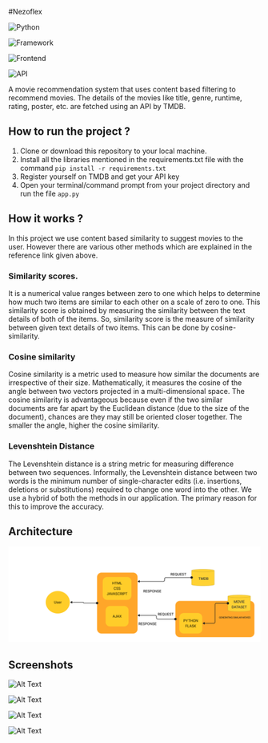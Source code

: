 
#Nezoflex

![Python](https://img.shields.io/badge/Python-3.8-blueviolet)

![Framework](https://img.shields.io/badge/Framework-Flask-red)

![Frontend](https://img.shields.io/badge/Frontend-HTML/CSS/JS-green)

![API](https://img.shields.io/badge/API-TMDB-fcba03)

A movie recommendation system that uses content based filtering to recommend movies.
The details of the movies like title, genre, runtime, rating, poster, etc. are fetched using an API by TMDB.


## How to run the project ?

1. Clone or download this repository to your local machine.
2. Install all the libraries mentioned in the requirements.txt file with the command `pip install -r requirements.txt`
3. Register yourself on TMDB and get your API key
4. Open your terminal/command prompt from your project directory and run the file `app.py` 

## How it works ?
In this project we use content based similarity to suggest movies to the user. However there are various other methods which are explained in the reference link given above.

### Similarity scores.

It is a numerical value ranges between zero to one which helps to determine how much two items are similar to each other on a scale of zero to one. This similarity score is obtained by measuring the similarity between the text details of both of the items. So, similarity score is the measure of similarity between given text details of two items. This can be done by cosine-similarity.

### Cosine similarity

Cosine similarity is a metric used to measure how similar the documents are irrespective of their size. Mathematically, it measures the cosine of the angle between two vectors projected in a multi-dimensional space. The cosine similarity is advantageous because even if the two similar documents are far apart by the Euclidean distance (due to the size of the document), chances are they may still be oriented closer together. The smaller the angle, higher the cosine similarity.

### Levenshtein Distance

The Levenshtein distance is a string metric for measuring difference between two sequences. Informally, the Levenshtein distance between two words is the minimum number of single-character edits (i.e. insertions, deletions or substitutions) required to change one word into the other.
We use a hybrid of both the methods in our application. The primary reason for this to improve the accuracy.

## Architecture

![flow_diagram](https://github.com/DevanshuKumarDev/NezoFlex/blob/main/flow.png)

## Screenshots
![Alt Text]([Path_to_image](https://github.com/DevanshuKumarDev/NezoFlex/blob/main/static/screenshots/11.JPG))

![Alt Text]([Path_to_image](https://github.com/DevanshuKumarDev/NezoFlex/blob/main/static/screenshots/12.JPG))

![Alt Text]([Path_to_image](https://github.com/DevanshuKumarDev/NezoFlex/blob/main/static/screenshots/13.JPG))

![Alt Text]([Path_to_image](https://github.com/DevanshuKumarDev/NezoFlex/blob/main/static/screenshots/14.JPG))


